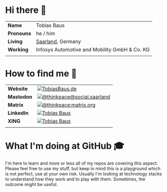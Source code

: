# Hi there 👋

|  |  |
|---|---|
| **Name** | Tobias Baus |
| **Pronouns** | he / him |
| **Living** | [Saarland](https://en.wikipedia.org/wiki/Saarland), Germany |
| **Working** | Infosys Automotive and Mobility GmbH & Co. KG |
|  |  |

# How to find me 💬

|  |  |
|---|---|
| **Website** | [![TobiasBaus.de](https://img.shields.io/badge/tobiasbaus.de-9cf?style=for-the-badge&logoColor=026466)](https://tobiasbaus.de)|
| **Mastodon** | [![@thinkpace@social.saarland](https://img.shields.io/badge/@thinkpace@social.saarland-9cf?style=for-the-badge&logo=mastodon&logoColor=026466)](https://social.saarland/@thinkpace) |
| **Matrix** | [![@thinkpace:matrix.org](https://img.shields.io/badge/@thinkpace:matrix.org-9cf?style=for-the-badge&logo=matrix&logoColor=026466)](https://matrix.org/) |
| **LinkedIn** | [![Tobias Baus](https://img.shields.io/badge/Tobias_Baus-9cf?style=for-the-badge&logoColor=blue)](https://www.linkedin.com/in/tobiasbaus/) |
| **XING** | [![Tobias Baus](https://img.shields.io/badge/Tobias_Baus-9cf?style=for-the-badge&logo=xing&logoColor=026466)](https://www.xing.com/profile/Tobias_Baus) |
|  |  |

# What I'm doing at GitHub 🎓

I'm here to learn and more or less all of my repos are covering this aspect. Please feel free to use my stuff, but keep in mind this is a playground which is not perfect, use at your own risk. Usually I'm looking at technology stacks to understand how they work and to play with them. Sometimes, the outcome might be useful.
